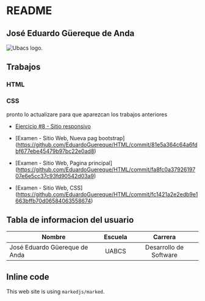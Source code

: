 # README

## José Eduardo Güereque de Anda

![Ubacs logo.](https://www.uabcs.mx/spauabcs/images/logo_uabcs.png "This is a sample image.")

## Trabajos

### HTML

### CSS
pronto lo actualizare para que aparezcan los trabajos anteriores
 * [Ejercicio #8 - Sitio responsivo](https://github.com/EduardoGuereque/HTML/commit/28ca303235256d95c3fe47b4dfb96534a2c69f04)

* [Examen - Sitio Web, Nueva pag bootstrap] (https://github.com/EduardoGuereque/HTML/commit/81e5a364c64a6fdbf677ebe45479b97bc22e0ad8)
* [Examen - Sitio Web, Pagina principal] (https://github.com/EduardoGuereque/HTML/commit/fa8fc0a3792619707e6e5cc37c93fd90542d03a9)
* [Examen - Sitio Web, CSS] (https://github.com/EduardoGuereque/HTML/commit/fc1421a2e2edb9e1663bffb70d06584063558674)

## Tabla de informacion del usuario

| Nombre  | Escuela | Carrera |
| ------------- |:-------------:| :-----------:|
| José Eduardo Güereque de Anda    | UABCS     | Desarrollo de Software|



## Inline code

This web site is using `markedjs/marked`.
